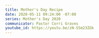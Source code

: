 ```yaml
---
title: Mother's Day Recipe
date: 2020-05-11 09:24:00 -07:00
series: Mother's Day 2020
communicator: Pastor Corri Graves
youtube_id: https://youtu.be/zN-SSm23ZGk
---
```


